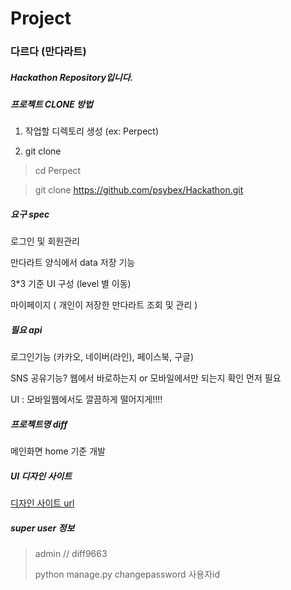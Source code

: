# Project
### 다르다 (만다라트)

##### Hackathon Repository입니다.

##### 프로젝트 CLONE 방법

1. 작업할 디렉토리 생성  (ex: Perpect)

2. git clone

> cd Perpect

> git clone https://github.com/psybex/Hackathon.git



##### 요구 spec

로그인 및 회원관리

만다라트 양식에서 data 저장 기능

3*3 기준 UI 구성  (level 별 이동)

마이페이지 ( 개인이 저장한 만다라트 조회 및 관리 )



##### 필요 api

로그인기능 (카카오, 네이버(라인), 페이스북, 구글)

SNS 공유기능? 웹에서 바로하는지 or 모바일에서만 되는지 확인 먼저 필요

UI : 모바일웹에서도 깔끔하게 떨어지게!!!!

##### 프로젝트명 diff

메인화면 home 기준 개발

##### UI 디자인 사이트

[디자인 사이트 url](https://www.draw.io)

##### super user 정보

> admin // diff9663
>
> python manage.py changepassword 사용자id